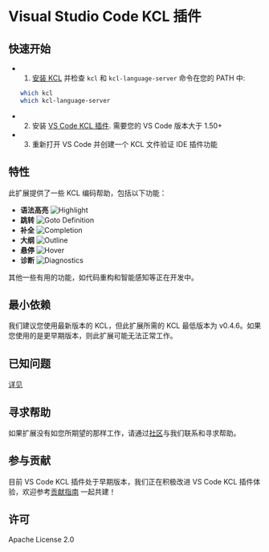 # Visual Studio Code KCL 插件

## 快速开始

- 1. [安装 KCL](https://kcl-lang.io/docs/user_docs/getting-started/install) 并检查 `kcl` 和 `kcl-language-server` 命令在您的 PATH 中:

  ```bash
  which kcl
  which kcl-language-server
  ```

- 2. 安装 [VS Code KCL 插件](https://marketplace.visualstudio.com/items?itemName=kcl.kcl-vscode-extension). 需要您的 VS Code 版本大于 1.50+
- 3. 重新打开 VS Code 并创建一个 KCL 文件验证 IDE 插件功能

## 特性

此扩展提供了一些 KCL 编码帮助，包括以下功能：

- **语法高亮**
  ![Highlight](/img/docs/tools/Ide/vs-code/Highlight.png)
- **跳转**
  ![Goto Definition](/img/docs/tools/Ide/vs-code/GotoDef.gif)
- **补全**
  ![Completion](/img/docs/tools/Ide/vs-code/Completion.gif)
- **大纲**
  ![Outline](/img/docs/tools/Ide/vs-code/Outline.gif)
- **悬停**
  ![Hover](/img/docs/tools/Ide/vs-code/Hover.gif)
- **诊断**
  ![Diagnostics](/img/docs/tools/Ide/vs-code/Diagnostics.gif)

其他一些有用的功能，如代码重构和智能感知等正在开发中。

## 最小依赖

我们建议您使用最新版本的 KCL，但此扩展所需的 KCL 最低版本为 v0.4.6。如果您使用的是更早期版本，则此扩展可能无法正常工作。

## 已知问题

[详见](https://github.com/kcl-lang/kcl/issues/524)

## 寻求帮助

如果扩展没有如您所期望的那样工作，请通过[社区](https://kcl-lang.io/docs/community/intro/support)与我们联系和寻求帮助。

## 参与贡献

目前 VS Code KCL 插件处于早期版本，我们正在积极改进 VS Code KCL 插件体验，欢迎参考[贡献指南](https://kcl-lang.io/docs/community/contribute) 一起共建！

## 许可

Apache License 2.0
